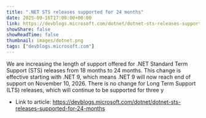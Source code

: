 ```yaml
---
title: ".NET STS releases supported for 24 months"
date: 2025-09-16T17:00:00+00:00
link: https://devblogs.microsoft.com/dotnet/dotnet-sts-releases-supported-for-24-months
showShare: false
showReadTime: false
thumbnail: images/dotnet.png
tags: ["devblogs.microsoft.com"]
---
```

We are increasing the length of support offered for .NET Standard Term Support (STS) releases from 18 months to 24 months. This change is effective starting with .NET 9, which means .NET 9 will now reach end of support on November 10, 2026. There is no change for Long Term Support (LTS) releases, which will continue to be supported for three y

- Link to article: https://devblogs.microsoft.com/dotnet/dotnet-sts-releases-supported-for-24-months